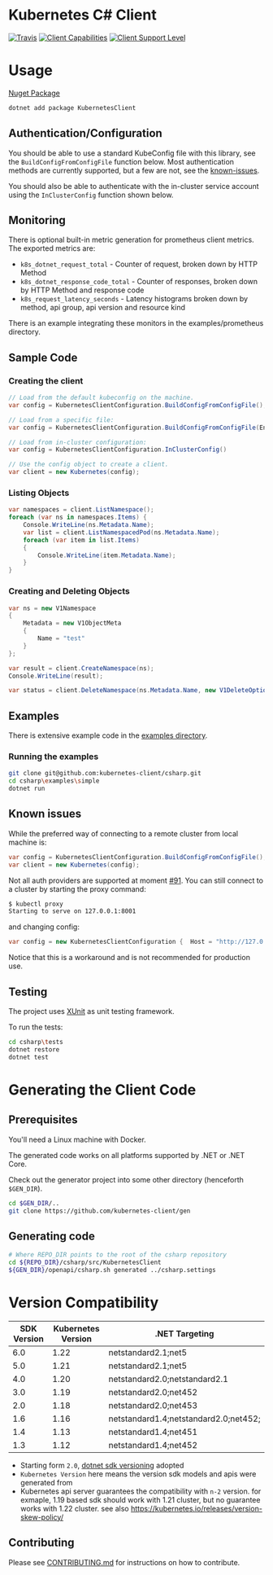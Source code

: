 # Kubernetes C# Client
[![Travis](https://img.shields.io/travis/kubernetes-client/csharp.svg)](https://travis-ci.org/kubernetes-client/csharp)
[![Client Capabilities](https://img.shields.io/badge/Kubernetes%20client-Silver-blue.svg?style=flat&colorB=C0C0C0&colorA=306CE8)](http://bit.ly/kubernetes-client-capabilities-badge)
[![Client Support Level](https://img.shields.io/badge/kubernetes%20client-beta-green.svg?style=flat&colorA=306CE8)](http://bit.ly/kubernetes-client-support-badge)

# Usage
[Nuget Package](https://www.nuget.org/packages/KubernetesClient/)

```sh
dotnet add package KubernetesClient
```

## Authentication/Configuration
You should be able to use a standard KubeConfig file with this library,
see the `BuildConfigFromConfigFile` function below. Most authentication
methods are currently supported, but a few are not, see the 
[known-issues](https://github.com/kubernetes-client/csharp#known-issues).

You should also be able to authenticate with the in-cluster service
account using the `InClusterConfig` function shown below.

## Monitoring
There is optional built-in metric generation for prometheus client metrics.
The exported metrics are:

* `k8s_dotnet_request_total` - Counter of request, broken down by HTTP Method
* `k8s_dotnet_response_code_total` - Counter of responses, broken down by HTTP Method and response code
* `k8s_request_latency_seconds` - Latency histograms broken down by method, api group, api version and resource kind

There is an example integrating these monitors in the examples/prometheus directory.

## Sample Code

### Creating the client
```c#
// Load from the default kubeconfig on the machine.
var config = KubernetesClientConfiguration.BuildConfigFromConfigFile();

// Load from a specific file:
var config = KubernetesClientConfiguration.BuildConfigFromConfigFile(Environment.GetEnvironmentVariable("KUBECONFIG"));

// Load from in-cluster configuration:
var config = KubernetesClientConfiguration.InClusterConfig()

// Use the config object to create a client.
var client = new Kubernetes(config);
```

### Listing Objects
```c#
var namespaces = client.ListNamespace();
foreach (var ns in namespaces.Items) {
    Console.WriteLine(ns.Metadata.Name);
    var list = client.ListNamespacedPod(ns.Metadata.Name);
    foreach (var item in list.Items)
    {
        Console.WriteLine(item.Metadata.Name);
    }
}
```

### Creating and Deleting Objects
```c#
var ns = new V1Namespace
{
    Metadata = new V1ObjectMeta
    {
        Name = "test"
    }
};

var result = client.CreateNamespace(ns);
Console.WriteLine(result);

var status = client.DeleteNamespace(ns.Metadata.Name, new V1DeleteOptions());
```

## Examples

There is extensive example code in the [examples directory](https://github.com/kubernetes-client/csharp/tree/master/examples).

### Running the examples

```bash
git clone git@github.com:kubernetes-client/csharp.git
cd csharp\examples\simple
dotnet run
```

## Known issues

While the preferred way of connecting to a remote cluster from local machine is:

```c#
var config = KubernetesClientConfiguration.BuildConfigFromConfigFile();
var client = new Kubernetes(config);
```

Not all auth providers are supported at moment [#91](https://github.com/kubernetes-client/csharp/issues/91#issuecomment-362920478). You can still connect to a cluster by starting the proxy command:

```bash
$ kubectl proxy
Starting to serve on 127.0.0.1:8001
```

and changing config:

```c#
var config = new KubernetesClientConfiguration {  Host = "http://127.0.0.1:8001" };
```

Notice that this is a workaround and is not recommended for production use.

## Testing

The project uses [XUnit](https://xunit.github.io) as unit testing framework.

To run the tests:

```bash
cd csharp\tests
dotnet restore
dotnet test
```

# Generating the Client Code

## Prerequisites

You'll need a Linux machine with Docker.

The generated code works on all platforms supported by .NET or .NET Core.

Check out the generator project into some other directory
(henceforth `$GEN_DIR`).

```bash
cd $GEN_DIR/..
git clone https://github.com/kubernetes-client/gen
```

## Generating code

```bash
# Where REPO_DIR points to the root of the csharp repository
cd ${REPO_DIR}/csharp/src/KubernetesClient
${GEN_DIR}/openapi/csharp.sh generated ../csharp.settings
```

# Version Compatibility 

| SDK Version | Kubernetes Version | .NET Targeting                        |
|-------------|--------------------|---------------------------------------|
| 6.0         | 1.22               | netstandard2.1;net5                   |
| 5.0         | 1.21               | netstandard2.1;net5                   |
| 4.0         | 1.20               | netstandard2.0;netstandard2.1         |
| 3.0         | 1.19               | netstandard2.0;net452                 |
| 2.0         | 1.18               | netstandard2.0;net453                 |
| 1.6         | 1.16               | netstandard1.4;netstandard2.0;net452; |
| 1.4         | 1.13               | netstandard1.4;net451                 |
| 1.3         | 1.12               | netstandard1.4;net452                 |

 * Starting form `2.0`, [dotnet sdk versioning](https://github.com/kubernetes-client/csharp/issues/400) adopted
 * `Kubernetes Version` here means the version sdk models and apis were generated from
 * Kubernetes api server guarantees the compatibility with `n-2` version. for exmaple, 1.19 based sdk should work with 1.21 cluster, but no guarantee works with 1.22 cluster. see also <https://kubernetes.io/releases/version-skew-policy/>


## Contributing

Please see [CONTRIBUTING.md](CONTRIBUTING.md) for instructions on how to contribute.
